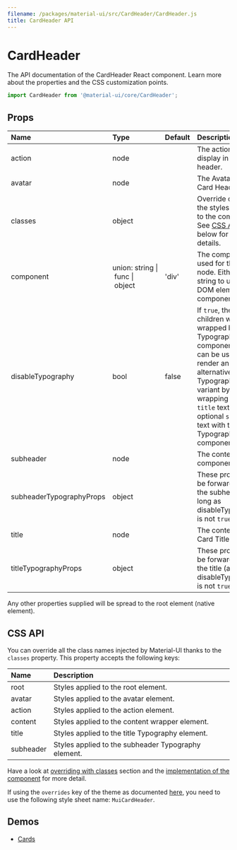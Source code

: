 ```yaml
---
filename: /packages/material-ui/src/CardHeader/CardHeader.js
title: CardHeader API
---
```


<!--- This documentation is automatically generated, do not try to edit it. -->

# CardHeader

<p class="description">The API documentation of the CardHeader React component. Learn more about the properties and the CSS customization points.</p>

```js
import CardHeader from '@material-ui/core/CardHeader';
```



## Props

| Name | Type | Default | Description |
|:-----|:-----|:--------|:------------|
| <span class="prop-name">action</span> | <span class="prop-type">node |   | The action to display in the card header. |
| <span class="prop-name">avatar</span> | <span class="prop-type">node |   | The Avatar for the Card Header. |
| <span class="prop-name">classes</span> | <span class="prop-type">object |   | Override or extend the styles applied to the component. See [CSS API](#css-api) below for more details. |
| <span class="prop-name">component</span> | <span class="prop-type">union:&nbsp;string&nbsp;&#124;<br>&nbsp;func&nbsp;&#124;<br>&nbsp;object<br> | <span class="prop-default">'div'</span> | The component used for the root node. Either a string to use a DOM element or a component. |
| <span class="prop-name">disableTypography</span> | <span class="prop-type">bool | <span class="prop-default">false</span> | If `true`, the children won't be wrapped by a Typography component. This can be useful to render an alternative Typography variant by wrapping the `title` text, and optional `subheader` text with the Typography component. |
| <span class="prop-name">subheader</span> | <span class="prop-type">node |   | The content of the component. |
| <span class="prop-name">subheaderTypographyProps</span> | <span class="prop-type">object |   | These props will be forwarded to the subheader (as long as disableTypography is not `true`). |
| <span class="prop-name">title</span> | <span class="prop-type">node |   | The content of the Card Title. |
| <span class="prop-name">titleTypographyProps</span> | <span class="prop-type">object |   | These props will be forwarded to the title (as long as disableTypography is not `true`). |

Any other properties supplied will be spread to the root element (native element).

## CSS API

You can override all the class names injected by Material-UI thanks to the `classes` property.
This property accepts the following keys:


| Name | Description |
|:-----|:------------|
| <span class="prop-name">root</span> | Styles applied to the root element.
| <span class="prop-name">avatar</span> | Styles applied to the avatar element.
| <span class="prop-name">action</span> | Styles applied to the action element.
| <span class="prop-name">content</span> | Styles applied to the content wrapper element.
| <span class="prop-name">title</span> | Styles applied to the title Typography element.
| <span class="prop-name">subheader</span> | Styles applied to the subheader Typography element.

Have a look at [overriding with classes](/customization/overrides/#overriding-with-classes) section
and the [implementation of the component](https://github.com/mui-org/material-ui/tree/master/packages/material-ui/src/CardHeader/CardHeader.js)
for more detail.

If using the `overrides` key of the theme as documented
[here](/customization/themes#customizing-all-instances-of-a-component-type),
you need to use the following style sheet name: `MuiCardHeader`.

## Demos

- [Cards](/demos/cards/)


